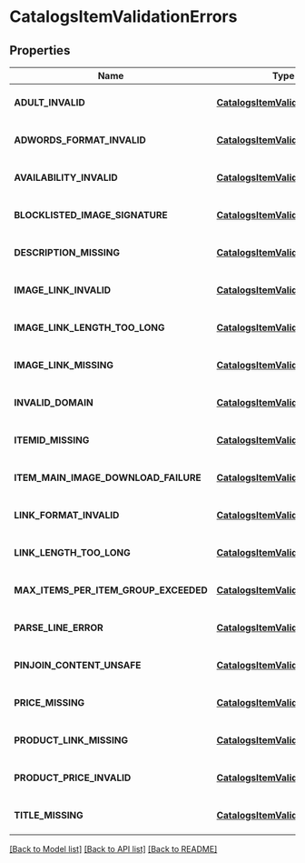 # CatalogsItemValidationErrors
## Properties

| Name | Type | Description | Notes |
|------------ | ------------- | ------------- | -------------|
| **ADULT\_INVALID** | [**CatalogsItemValidationDetails**](CatalogsItemValidationDetails.md) |  | [optional] [default to null] |
| **ADWORDS\_FORMAT\_INVALID** | [**CatalogsItemValidationDetails**](CatalogsItemValidationDetails.md) |  | [optional] [default to null] |
| **AVAILABILITY\_INVALID** | [**CatalogsItemValidationDetails**](CatalogsItemValidationDetails.md) |  | [optional] [default to null] |
| **BLOCKLISTED\_IMAGE\_SIGNATURE** | [**CatalogsItemValidationDetails**](CatalogsItemValidationDetails.md) |  | [optional] [default to null] |
| **DESCRIPTION\_MISSING** | [**CatalogsItemValidationDetails**](CatalogsItemValidationDetails.md) |  | [optional] [default to null] |
| **IMAGE\_LINK\_INVALID** | [**CatalogsItemValidationDetails**](CatalogsItemValidationDetails.md) |  | [optional] [default to null] |
| **IMAGE\_LINK\_LENGTH\_TOO\_LONG** | [**CatalogsItemValidationDetails**](CatalogsItemValidationDetails.md) |  | [optional] [default to null] |
| **IMAGE\_LINK\_MISSING** | [**CatalogsItemValidationDetails**](CatalogsItemValidationDetails.md) |  | [optional] [default to null] |
| **INVALID\_DOMAIN** | [**CatalogsItemValidationDetails**](CatalogsItemValidationDetails.md) |  | [optional] [default to null] |
| **ITEMID\_MISSING** | [**CatalogsItemValidationDetails**](CatalogsItemValidationDetails.md) |  | [optional] [default to null] |
| **ITEM\_MAIN\_IMAGE\_DOWNLOAD\_FAILURE** | [**CatalogsItemValidationDetails**](CatalogsItemValidationDetails.md) |  | [optional] [default to null] |
| **LINK\_FORMAT\_INVALID** | [**CatalogsItemValidationDetails**](CatalogsItemValidationDetails.md) |  | [optional] [default to null] |
| **LINK\_LENGTH\_TOO\_LONG** | [**CatalogsItemValidationDetails**](CatalogsItemValidationDetails.md) |  | [optional] [default to null] |
| **MAX\_ITEMS\_PER\_ITEM\_GROUP\_EXCEEDED** | [**CatalogsItemValidationDetails**](CatalogsItemValidationDetails.md) |  | [optional] [default to null] |
| **PARSE\_LINE\_ERROR** | [**CatalogsItemValidationDetails**](CatalogsItemValidationDetails.md) |  | [optional] [default to null] |
| **PINJOIN\_CONTENT\_UNSAFE** | [**CatalogsItemValidationDetails**](CatalogsItemValidationDetails.md) |  | [optional] [default to null] |
| **PRICE\_MISSING** | [**CatalogsItemValidationDetails**](CatalogsItemValidationDetails.md) |  | [optional] [default to null] |
| **PRODUCT\_LINK\_MISSING** | [**CatalogsItemValidationDetails**](CatalogsItemValidationDetails.md) |  | [optional] [default to null] |
| **PRODUCT\_PRICE\_INVALID** | [**CatalogsItemValidationDetails**](CatalogsItemValidationDetails.md) |  | [optional] [default to null] |
| **TITLE\_MISSING** | [**CatalogsItemValidationDetails**](CatalogsItemValidationDetails.md) |  | [optional] [default to null] |

[[Back to Model list]](../README.md#documentation-for-models) [[Back to API list]](../README.md#documentation-for-api-endpoints) [[Back to README]](../README.md)

